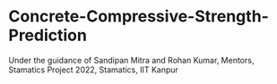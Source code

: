 # Concrete-Compressive-Strength-Prediction
Under the guidance of Sandipan Mitra and Rohan Kumar, Mentors, Stamatics Project 2022, Stamatics, IIT Kanpur
